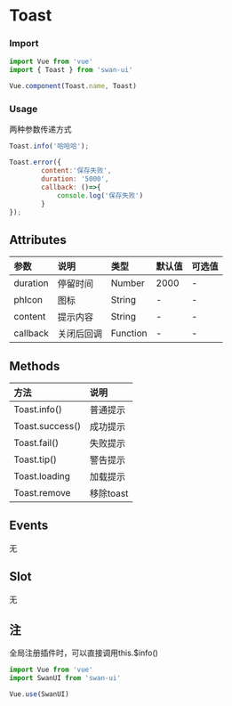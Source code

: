 # Toast

### Import
```javascript
import Vue from 'vue'
import { Toast } from 'swan-ui'

Vue.component(Toast.name, Toast)
```

### Usage
两种参数传递方式

```javascript
Toast.info('哈哈哈');
```

```javascript
Toast.error({
        content:'保存失败',
        duration: '5000',
        callback: ()=>{
            console.log('保存失败')
        }
});
```

## Attributes

|参数|说明|类型|默认值|可选值
|:--|:--|:--|:--|:--|
|duration|停留时间|Number|2000|-
|phIcon|图标|String|-|-
|content|提示内容|String|-|-
|callback|关闭后回调|Function|-|-


## Methods
|方法|说明|
|:--|:--|
|Toast.info()|普通提示|
|Toast.success()|成功提示|
|Toast.fail()|失败提示|
|Toast.tip()|警告提示|
|Toast.loading|加载提示|
|Toast.remove|移除toast|

## Events

无


## Slot

无

## 注

全局注册插件时，可以直接调用this.$info()

```javascript
import Vue from 'vue'
import SwanUI from 'swan-ui'

Vue.use(SwanUI)
```
